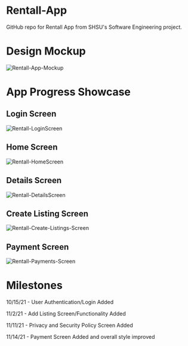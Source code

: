 # Rentall-App
GitHub repo for Rentall App from SHSU's Software Engineering project. 

# Design Mockup 

![Rentall-App-Mockup](https://user-images.githubusercontent.com/28638971/134362822-5e3a0f56-880a-45c8-8928-b1bf73439657.jpg)

# App Progress Showcase

## Login Screen
![Rentall-LoginScreen](https://user-images.githubusercontent.com/28638971/141705364-d7715d65-22af-4b61-a15d-9c67366018c2.png)

## Home Screen
![Rentall-HomeScreen](https://user-images.githubusercontent.com/28638971/140602979-2fee2fee-df88-4b27-9d85-22927c9c6bfb.png)

## Details Screen
![Rentall-DetailsScreen](https://user-images.githubusercontent.com/28638971/140602978-9bc5f969-6406-49a9-9269-3f0b63ca7d3d.png)

## Create Listing Screen
![Rentall-Create-Listings-Screen](https://user-images.githubusercontent.com/28638971/141705397-8818ec1b-b681-4efb-87a3-434672faf17c.png)

## Payment Screen
![Rentall-Payments-Screen](https://user-images.githubusercontent.com/28638971/141705378-b68ecb67-1c50-41fa-808d-0f74facbb0a1.png)


# **Milestones**
10/15/21 - User Authentication/Login Added

11/2/21 - Add Listing Screen/Functionality Added

11/11/21 - Privacy and Security Policy Screen Added

11/14/21 - Payment Screen Added and overall style improved


